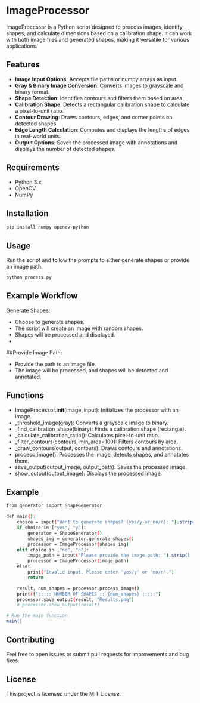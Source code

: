 # ImageProcessor

ImageProcessor is a Python script designed to process images, identify shapes, and calculate dimensions based on a calibration shape. It can work with both image files and generated shapes, making it versatile for various applications.

## Features

- **Image Input Options**: Accepts file paths or numpy arrays as input.
- **Gray & Binary Image Conversion**: Converts images to grayscale and binary format.
- **Shape Detection**: Identifies contours and filters them based on area.
- **Calibration Shape**: Detects a rectangular calibration shape to calculate a pixel-to-unit ratio.
- **Contour Drawing**: Draws contours, edges, and corner points on detected shapes.
- **Edge Length Calculation**: Computes and displays the lengths of edges in real-world units.
- **Output Options**: Saves the processed image with annotations and displays the number of detected shapes.

## Requirements

- Python 3.x
- OpenCV
- NumPy

## Installation

```bash
pip install numpy opencv-python
```

## Usage
Run the script and follow the prompts to either generate shapes or provide an image path:

```bash
python process.py
```

## Example Workflow
Generate Shapes:
- Choose to generate shapes.
- The script will create an image with random shapes.
- Shapes will be processed and displayed.
- 
##Provide Image Path:
- Provide the path to an image file.
- The image will be processed, and shapes will be detected and annotated.
  
## Functions
- ImageProcessor.__init__(image_input): Initializes the processor with an image.
- _threshold_image(gray): Converts a grayscale image to binary.
- _find_calibration_shape(binary): Finds a calibration shape (rectangle).
- _calculate_calibration_ratio(): Calculates pixel-to-unit ratio.
- _filter_contours(contours, min_area=100): Filters contours by area.
- _draw_contours(output, contours): Draws contours and annotations.
- process_image(): Processes the image, detects shapes, and annotates them.
- save_output(output_image, output_path): Saves the processed image.
- show_output(output_image): Displays the processed image.

## Example

```bash
from generator import ShapeGenerator

def main():
    choice = input("Want to generate shapes? (yes/y or no/n): ").strip().lower()
    if choice in ["yes", "y"]:
        generator = ShapeGenerator()
        shapes_img = generator.generate_shapes()
        processor = ImageProcessor(shapes_img)
    elif choice in ["no", "n"]:
        image_path = input("Please provide the image path: ").strip()
        processor = ImageProcessor(image_path)
    else:
        print("Invalid input. Please enter 'yes/y' or 'no/n'.")
        return

    result, num_shapes = processor.process_image()
    print(f"::::: NUMBER OF SHAPES :: {num_shapes} :::::")
    processor.save_output(result, "Results.png")
    # processor.show_output(result)

# Run the main function
main()
```

## Contributing
Feel free to open issues or submit pull requests for improvements and bug fixes.

## License
This project is licensed under the MIT License.
